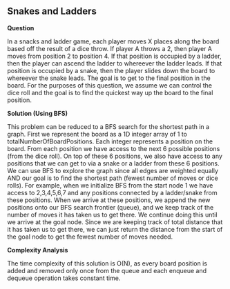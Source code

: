 <h2>Snakes and Ladders</h2>

**Question**

In a snacks and ladder game, each player moves X places along the board based
off the result of a dice throw. If player A throws a 2, then player A moves
from position 2 to position 4. If that position is occupied by a ladder, then
the player can ascend the ladder to whereever the ladder leads. If that
position is occupied by a snake, then the player slides down the board to
whereever the snake leads. The goal is to get to the final position in the
board. For the purposes of this question, we assume we can control the dice
roll and the goal is to find the quickest way up the board to the final position.

**Solution (Using BFS)**

This problem can be reduced to a BFS search for the shortest path in a graph.
First we represent the board as a 1D integer array of 1 to totalNumberOfBoardPositions. 
Each integer represents a position on the board. From each position we have access to 
the next 6 possible positions (from the dice roll). On top of these 6 positions, 
we also have access to any positions that we can get to via a snake or a ladder 
from these 6 positions. We can use BFS to explore the graph since all edges are weighted 
equally AND our goal is to find the shortest path (fewest number of moves or dice rolls). 
For example, when we initialize BFS from the start node 1 we have access to 2,3,4,5,6,7 
and any positions connected by a ladder/snake from these positions. When we arrive at 
these positions, we append the new positions onto our BFS search frontier (queue), 
and we keep track of the number of moves it has taken us to get there. We continue 
doing this until we arrive at the goal node. Since we are keeping track of total 
distance that it has taken us to get there, we can just return the distance from 
the start of the goal node to get the fewest number of moves needed.

**Complexity Analysis**

The time complexity of this solution is O(N), as every board position is added and removed
only once from the queue and each enqueue and dequeue operation takes constant time.
